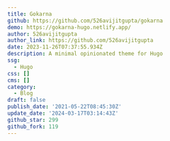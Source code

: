 ```yaml
---
title: Gokarna
github: https://github.com/526avijitgupta/gokarna
demo: https://gokarna-hugo.netlify.app/
author: 526avijitgupta
author_link: https://github.com/526avijitgupta
date: 2023-11-26T07:37:55.934Z
description: A minimal opinionated theme for Hugo
ssg:
  - Hugo
css: []
cms: []
category:
  - Blog
draft: false
publish_date: '2021-05-22T08:45:30Z'
update_date: '2024-03-17T03:14:43Z'
github_star: 299
github_fork: 119
---
```

